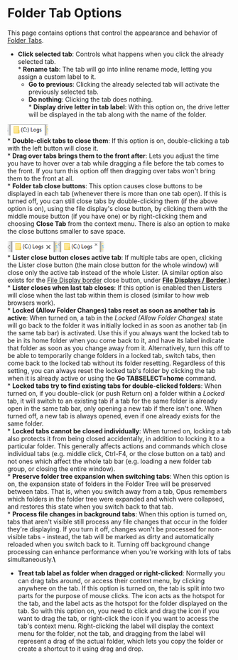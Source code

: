 # Folder Tab Options

This page contains options that control the appearance and behavior of [Folder Tabs](/Manual/basic_concepts/the_lister/tabs/RAEDME.md).

- **Click selected tab**: Controls what happens when you click the already selected tab.  
  \* **Rename tab**: The tab will go into inline rename mode, letting you assign a custom label to it.
  - **Go to previous**: Clicking the already selected tab will activate the previously selected tab.
  - **Do nothing**: Clicking the tab does nothing.  
    \* **Display drive letter in tab label**: With this option on, the drive letter will be displayed in the tab along with the name of the folder.

![](/Manual/images/media/tab_-_drive.png)  
\* **Double-click tabs to close them**: If this option is on, double-clicking a tab with the left button will close it.  
\* **Drag over tabs brings them to the front after**: Lets you adjust the time you have to hover over a tab while dragging a file before the tab comes to the front. If you turn this option off then dragging over tabs won't bring them to the front at all.  
\* **Folder tab close buttons**: This option causes close buttons to be displayed in each tab (whenever there is more than one tab open). If this is turned off, you can still close tabs by double-clicking them (if the above option is on), using the file display's close button, by clicking them with the middle mouse button (if you have one) or by right-clicking them and choosing **Close Tab** from the context menu. There is also an option to make the close buttons smaller to save space.

![](/Manual/images/media/tab_-_close.png)![](/Manual/images/media/tab_-_close_small.png)  
\* **Lister close button closes active tab**: If multiple tabs are open, clicking the Lister close button (the main close button for the whole window) will close only the active tab instead of the whole Lister. (A similar option also exists for the [File Display border](/Manual/basic_concepts/the_lister/navigation/file_display_border.md) close button, under **[File Displays / Border](../file_displays/file_display_border.md)**.)  
\* **Lister closes when last tab closes**: If this option is enabled then Listers will close when the last tab within them is closed (similar to how web browsers work).  
\* **Locked (Allow Folder Changes) tabs reset as soon as another tab is active**: When turned on, a tab in the *Locked (Allow Folder Changes)* state will go back to the folder it was initially locked in as soon as another tab (in the same tab bar) is activated. Use this if you always want the locked tab to be in its home folder when you come back to it, and have its label indicate that folder as soon as you change away from it. Alternatively, turn this off to be able to temporarily change folders in a locked tab, switch tabs, then come back to the locked tab without its folder resetting. Regardless of this setting, you can always reset the locked tab's folder by clicking the tab when it is already active or using the **Go TABSELECT=home** command.  
\* **Locked tabs try to find existing tabs for double-clicked folders**: When turned on, if you double-click (or push Return on) a folder within a *Locked* tab, it will switch to an existing tab if a tab for the same folder is already open in the same tab bar, only opening a new tab if there isn't one. When turned off, a new tab is always opened, even if one already exists for the same folder.  
\* **Locked tabs cannot be closed individually**: When turned on, locking a tab also protects it from being closed accidentally, in addition to locking it to a particular folder. This generally affects actions and commands which close individual tabs (e.g. middle click, Ctrl-F4, or the close button on a tab) and not ones which affect the whole tab bar (e.g. loading a new folder tab group, or closing the entire window).  
\* **Preserve folder tree expansion when switching tabs**: When this option is on, the expansion state of folders in the Folder Tree will be preserved between tabs. That is, when you switch away from a tab, Opus remembers which folders in the folder tree were expanded and which were collapsed, and restores this state when you switch back to that tab.  
\* **Process file changes in background tabs**: When this option is turned on, tabs that aren't visible still process any file changes that occur in the folder they're displaying. If you turn it off, changes won't be processed for non-visible tabs - instead, the tab will be marked as dirty and automatically reloaded when you switch back to it. Turning off background change processing can enhance performance when you're working with lots of tabs simultaneously.**\\**

- **Treat tab label as folder when dragged or right-clicked**: Normally you can drag tabs around, or access their context menu, by clicking anywhere on the tab. If this option is turned on, the tab is split into two parts for the purpose of mouse clicks. The icon acts as the hotspot for the tab, and the label acts as the hotspot for the folder displayed on the tab. So with this option on, you need to click and drag the icon if you want to drag the tab, or right-click the icon if you want to access the tab's context menu. Right-clicking the label will display the context menu for the folder, not the tab, and dragging from the label will represent a drag of the actual folder, which lets you copy the folder or create a shortcut to it using drag and drop.
